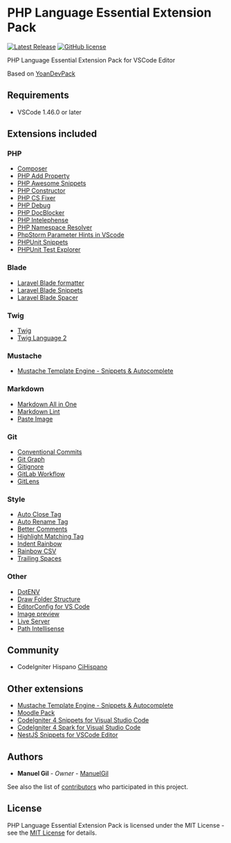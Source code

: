 # PHP Language Essential Extension Pack

[![Latest Release](https://img.shields.io/visual-studio-marketplace/v/imgildev.vscode-php-language-pack?style=flat&label=VS%20Marketplace&logo=visual-studio-code)](https://marketplace.visualstudio.com/items?itemName=imgildev.vscode-php-language-pack)
[![GitHub license](https://img.shields.io/github/license/ManuelGil/vscode-php-language-pack)]()

PHP Language Essential Extension Pack for VSCode Editor

Based on [YoanDevPack](https://marketplace.visualstudio.com/items?itemName=YoanBernabeu.yoandevpack)

## Requirements

- VSCode 1.46.0 or later

## Extensions included

### PHP

- [Composer](https://marketplace.visualstudio.com/items?itemName=devsense.composer-php-vscode)
- [PHP Add Property](https://marketplace.visualstudio.com/items?itemName=kotfire.php-add-property)
- [PHP Awesome Snippets](https://marketplace.visualstudio.com/items?itemName=hakcorp.php-awesome-snippets)
- [PHP Constructor](https://marketplace.visualstudio.com/items?itemName=mehedidracula.php-constructor)
- [PHP CS Fixer](https://marketplace.visualstudio.com/items?itemName=junstyle.php-cs-fixer)
- [PHP Debug](https://marketplace.visualstudio.com/items?itemName=xdebug.php-debug)
- [PHP DocBlocker](https://marketplace.visualstudio.com/items?itemName=neilbrayfield.php-docblocker)
- [PHP Intelephense](https://marketplace.visualstudio.com/items?itemName=bmewburn.vscode-intelephense-client)
- [PHP Namespace Resolver](https://marketplace.visualstudio.com/items?itemName=mehedidracula.php-namespace-resolver)
- [PhpStorm Parameter Hints in VScode](https://marketplace.visualstudio.com/items?itemName=mrchetan.phpstorm-parameter-hints-in-vscode)
- [PHPUnit Snippets](https://marketplace.visualstudio.com/items?itemName=onecentlin.phpunit-snippets)
- [PHPUnit Test Explorer](https://marketplace.visualstudio.com/items?itemName=recca0120.vscode-phpunit)

### Blade

- [Laravel Blade formatter](https://marketplace.visualstudio.com/items?itemName=shufo.vscode-blade-formatter)
- [Laravel Blade Snippets](https://marketplace.visualstudio.com/items?itemName=onecentlin.laravel-blade)
- [Laravel Blade Spacer](https://marketplace.visualstudio.com/items?itemName=austenc.laravel-blade-spacer)

### Twig

- [Twig](https://marketplace.visualstudio.com/items?itemName=whatwedo.twig)
- [Twig Language 2](https://marketplace.visualstudio.com/items?itemName=mblode.twig-language-2)

### Mustache

- [Mustache Template Engine - Snippets & Autocomplete](https://marketplace.visualstudio.com/items?itemName=imgildev.vscode-mustache-snippets)

### Markdown

- [Markdown All in One](https://marketplace.visualstudio.com/items?itemName=yzhang.markdown-all-in-one)
- [Markdown Lint](https://marketplace.visualstudio.com/items?itemName=davidanson.vscode-markdownlint)
- [Paste Image](https://marketplace.visualstudio.com/items?itemName=mushan.vscode-paste-image)

### Git

- [Conventional Commits](https://marketplace.visualstudio.com/items?itemName=vivaxy.vscode-conventional-commits)
- [Git Graph](https://marketplace.visualstudio.com/items?itemName=mhutchie.git-graph)
- [Gitignore](https://marketplace.visualstudio.com/items?itemName=codezombiech.gitignore)
- [GitLab Workflow](https://marketplace.visualstudio.com/items?itemName=gitlab.gitlab-workflow)
- [GitLens](https://marketplace.visualstudio.com/items?itemName=eamodio.gitlens)

### Style

- [Auto Close Tag](https://marketplace.visualstudio.com/items?itemName=formulahendry.auto-close-tag)
- [Auto Rename Tag](https://marketplace.visualstudio.com/items?itemName=formulahendry.auto-rename-tag)
- [Better Comments](https://marketplace.visualstudio.com/items?itemName=aaron-bond.better-comments)
- [Highlight Matching Tag](https://marketplace.visualstudio.com/items?itemName=vincaslt.highlight-matching-tag)
- [Indent Rainbow](https://marketplace.visualstudio.com/items?itemName=oderwat.indent-rainbow)
- [Rainbow CSV](https://marketplace.visualstudio.com/items?itemName=mechatroner.rainbow-csv)
- [Trailing Spaces](https://marketplace.visualstudio.com/items?itemName=shardulm94.trailing-spaces)

### Other

- [DotENV](https://marketplace.visualstudio.com/items?itemName=mikestead.dotenv)
- [Draw Folder Structure](https://marketplace.visualstudio.com/items?itemName=jmkrivocapich.drawfolderstructure)
- [EditorConfig for VS Code](https://marketplace.visualstudio.com/items?itemName=editorconfig.editorconfig)
- [Image preview](https://marketplace.visualstudio.com/items?itemName=kisstkondoros.vscode-gutter-preview)
- [Live Server](https://marketplace.visualstudio.com/items?itemName=ritwickdey.liveserver)
- [Path Intellisense](https://marketplace.visualstudio.com/items?itemName=christian-kohler.path-intellisense)

## Community

- CodeIgniter Hispano [CiHispano](https://www.cihispano.org/)

## Other extensions

- [Mustache Template Engine - Snippets & Autocomplete](https://marketplace.visualstudio.com/items?itemName=imgildev.vscode-mustache-snippets)
- [Moodle Pack](https://marketplace.visualstudio.com/items?itemName=imgildev.vscode-moodle-snippets)
- [CodeIgniter 4 Snippets for Visual Studio Code](https://marketplace.visualstudio.com/items?itemName=imgildev.vscode-codeigniter4-snippets)
- [CodeIgniter 4 Spark for Visual Studio Code](https://marketplace.visualstudio.com/items?itemName=imgildev.vscode-codeigniter4-spark)
- [NestJS Snippets for VSCode Editor](https://marketplace.visualstudio.com/items?itemName=imgildev.vscode-nestjs-snippets-extension)

## Authors

- **Manuel Gil** - _Owner_ - [ManuelGil](https://github.com/ManuelGil)

See also the list of [contributors](https://github.com/ManuelGil/vscode-php-language-pack/contributors) who participated in this project.

## License

PHP Language Essential Extension Pack is licensed under the MIT License - see the [MIT License](https://opensource.org/licenses/MIT) for details.
